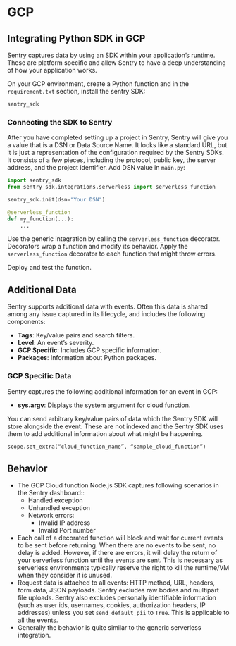 # GCP


## Integrating Python SDK in GCP

Sentry captures data by using an SDK within your application’s runtime. These are platform specific and allow Sentry to have a deep understanding of how your application works.

On your GCP environment, create a Python function and in the ````requirement.txt```` section, install the sentry SDK:

````python
sentry_sdk
````

### Connecting the SDK to Sentry

After you have completed setting up a project in Sentry, Sentry will give you a value that is a DSN or Data Source Name. It looks like a standard URL, but it is just a representation of the configuration required by the Sentry SDKs. It consists of a few pieces, including the protocol, public key, the server address, and the project identifier.
Add DSN value in ````main.py````:

````python
import sentry_sdk
from sentry_sdk.integrations.serverless import serverless_function

sentry_sdk.init(dsn="Your DSN")

@serverless_function
def my_function(...):
    ...

````
Use the generic integration by calling the ````serverless_function```` decorator. Decorators wrap a function and modify its behavior. Apply the ````serverless_function```` decorator to each function that might throw errors. 

Deploy and test the function.

## Additional Data

Sentry supports additional data with events. Often this data is shared among any issue captured in its lifecycle, and includes the following components:

- **Tags**: Key/value pairs and search filters.
- **Level**: An event’s severity.
- **GCP Specific**: Includes GCP specific information.
- **Packages**: Information about Python packages.

### GCP Specific Data

Sentry captures the following additional information for an event in GCP:

- **sys.argv**: Displays the system argument for cloud function.

You can send arbitrary key/value pairs of data which the Sentry SDK will store alongside the event. These are not indexed and the Sentry SDK uses them to add additional information about what might be happening.
````python
scope.set_extra(“cloud_function_name”, “sample_cloud_function”)
````
## Behavior

- The GCP Cloud function Node.js SDK captures following scenarios in the Sentry dashboard::
	* Handled exception 
	* Unhandled exception
	* Network errors:
		- Invalid IP address
		- Invalid Port number
- Each call of a decorated function will block and wait for current events to be sent before returning.
When there are no events to be sent, no delay is added. However, if there are errors, it will delay the return of your serverless function until the events are sent. This is necessary as serverless environments typically reserve the right to kill the runtime/VM when they consider it is unused.
- Request data is attached to all events: HTTP method, URL, headers, form data, JSON payloads. Sentry excludes raw bodies and multipart file uploads. Sentry also excludes personally identifiable information (such as user ids, usernames, cookies, authorization headers, IP addresses) unless you set ````send_default_pii```` to ````True````. This is applicable to all the events.
- Generally the behavior is quite similar to the generic serverless integration.